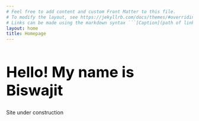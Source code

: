 ```yaml
---
# Feel free to add content and custom Front Matter to this file.
# To modify the layout, see https://jekyllrb.com/docs/themes/#overriding-theme-defaults
# Links can be made using the markdown syntax ```[Caption](path of link)``` but jekyll also knows how to deal with HTML syntax in these files as well.
layout: home
title: Homepage
---
```


 <h1 style="color:black;font-size:40px;"> <b> Hello! My name is Biswajit </b> </h1>      




Site under construction
